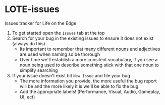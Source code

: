 # LOTE-issues
Issues tracker for Life on the Edge

1. To get started open the `Issues` tab at the top
2. Search for your bug in the existing issues to ensure it does not exist (always do this)
    - Its important to remember that many different nouns and adjectives are used when naming so be thorough 
    - Over time we'll establish a more consitent vocabulary, if you see a noun being used to describe something
    stick with that one noun to simplify searching
3. If your issue doesn't exist hit `New Issue` and file your bug
    - The more information you provide, the more useful the bug report will be and the more likely it is we'll be able to fix the bug
    - Add the appropriate labels! (Performance, Visual, Audio, Gameplay, UI, ect)
